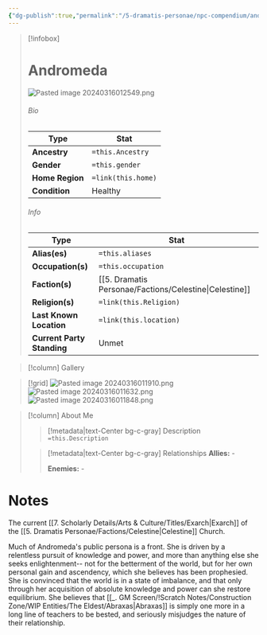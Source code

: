 ```yaml
---
{"dg-publish":true,"permalink":"/5-dramatis-personae/npc-compendium/andromeda/"}
---
```



> [!infobox]
> # Andromeda
> ![Pasted image 20240316012549.png](/img/user/x.%20Assets/Attachments/Pasted%20image%2020240316012549.png)
> ###### Bio
> Type |  Stat |
> ---|---|
> **Ancestry** | `=this.Ancestry` |
> **Gender** | `=this.gender` |
> **Home Region** | `=link(this.home)` |
> **Condition** | Healthy |
> ###### Info
> Type |  Stat |
> ---|---|
> **Alias(es)** | `=this.aliases` |
> **Occupation(s)** | `=this.occupation` |
> **Faction(s)** | [[5. Dramatis Personae/Factions/Celestine\|Celestine]] |
> **Religion(s)** | `=link(this.Religion)` |
> **Last Known Location** | `=link(this.location)` |
> **Current Party Standing** | Unmet |

> [!column] Gallery 

>[!grid]
>![Pasted image 20240316011910.png](/img/user/x.%20Assets/Attachments/Pasted%20image%2020240316011910.png)
>![Pasted image 20240316011632.png](/img/user/x.%20Assets/Attachments/Pasted%20image%2020240316011632.png)
>![Pasted image 20240316011848.png](/img/user/x.%20Assets/Attachments/Pasted%20image%2020240316011848.png)
>

> [!column] About Me
>> [!metadata|text-Center bg-c-gray] Description
>> `=this.Description`
>
>> [!metadata|text-Center bg-c-gray] Relationships
>> **Allies:** -
>>
>> **Enemies:** -

# Notes

The current [[7. Scholarly Details/Arts & Culture/Titles/Exarch\|Exarch]] of the [[5. Dramatis Personae/Factions/Celestine\|Celestine]] Church.

Much of Andromeda's public persona is a front. She is driven by a relentless pursuit of knowledge and power, and more than anything else she seeks enlightenment-- not for the betterment of the world, but for her own personal gain and ascendency, which she believes has been prophesied. She is convinced that the world is in a state of imbalance, and that only through her acquisition of absolute knowledge and power can she restore equilibrium. She believes that [[_. GM Screen/!Scratch Notes/Construction Zone/WIP Entities/The Eldest/Abraxas\|Abraxas]] is simply one more in a long line of teachers to be bested, and seriously misjudges the nature of their relationship.